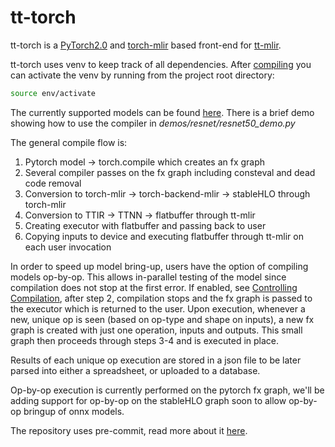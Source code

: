 # tt-torch

tt-torch is a [PyTorch2.0](https://pytorch.org/get-started/pytorch-2.0/) and [torch-mlir](https://github.com/llvm/torch-mlir/) based front-end for [tt-mlir](https://github.com/tenstorrent/tt-mlir/).

tt-torch uses venv to keep track of all dependencies. After [compiling](https://docs.tenstorrent.com/tt-torch/getting_started.html) you can activate the venv by running from the project root directory:

```bash
source env/activate
```

The currently supported models can be found [here](https://docs.tenstorrent.com/tt-torch/models/supported_models.html).
There is a brief demo showing how to use the compiler in *demos/resnet/resnet50_demo.py*

The general compile flow is:
 1. Pytorch model -> torch.compile which creates an fx graph
 2. Several compiler passes on the fx graph including consteval and dead code removal
 3. Conversion to torch-mlir -> torch-backend-mlir -> stableHLO through torch-mlir
 4. Conversion to TTIR -> TTNN -> flatbuffer through tt-mlir
 5. Creating executor with flatbuffer and passing back to user
 6. Copying inputs to device and executing flatbuffer through tt-mlir on each user invocation

In order to speed up model bring-up, users have the option of compiling models op-by-op. This allows in-parallel testing of the model since compilation does not stop at the first error. If enabled, see [Controlling Compilation](https://docs.tenstorrent.com/tt-torch/controlling.html), after step 2, compilation stops and the fx graph is passed to the executor which is returned to the user. Upon execution, whenever a new, unique op is seen (based on op-type and shape on inputs), a new fx graph is created with just one operation, inputs and outputs. This small graph then proceeds through steps 3-4 and is executed in place.

Results of each unique op execution are stored in a json file to be later parsed into either a spreadsheet, or uploaded to a database.

Op-by-op execution is currently performed on the pytorch fx graph, we'll be adding support for op-by-op on the stableHLO graph soon to allow op-by-op bringup of onnx models.

The repository uses pre-commit, read more about it [here](https://docs.tenstorrent.com/tt-torch/pre_-_commit.html).
